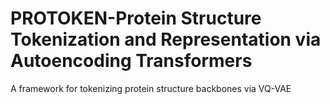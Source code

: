 # PROTOKEN-Protein Structure Tokenization and Representation via Autoencoding Transformers
A framework for tokenizing protein structure backbones via VQ-VAE

